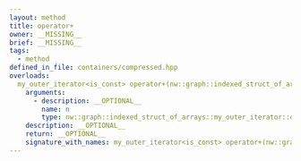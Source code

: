 ```yaml
---
layout: method
title: operator+
owner: __MISSING__
brief: __MISSING__
tags:
  - method
defined_in_file: containers/compressed.hpp
overloads:
  my_outer_iterator<is_const> operator+(nw::graph::indexed_struct_of_arrays::my_outer_iterator::difference_type) const:
    arguments:
      - description: __OPTIONAL__
        name: n
        type: nw::graph::indexed_struct_of_arrays::my_outer_iterator::difference_type
    description: __OPTIONAL__
    return: __OPTIONAL__
    signature_with_names: my_outer_iterator<is_const> operator+(nw::graph::indexed_struct_of_arrays::my_outer_iterator::difference_type n) const
---
```

